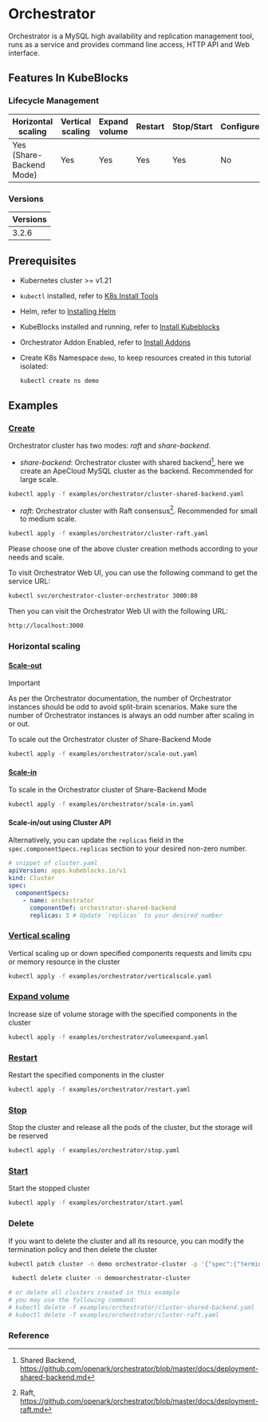 # Orchestrator

Orchestrator is a MySQL high availability and replication management tool, runs as a service and provides command line access, HTTP API and Web interface.

## Features In KubeBlocks

### Lifecycle Management

| Horizontal<br/>scaling | Vertical <br/>scaling | Expand<br/>volume | Restart   | Stop/Start | Configure | Expose | Switchover |
|------------------------|-----------------------|-------------------|-----------|------------|-----------|--------|------------|
| Yes (Share-Backend Mode) | Yes                   | Yes               | Yes       | Yes        | No        | Yes    | No      |

### Versions

| Versions |
|----------|
| 3.2.6    |

## Prerequisites

- Kubernetes cluster >= v1.21
- `kubectl` installed, refer to [K8s Install Tools](https://kubernetes.io/docs/tasks/tools/)
- Helm, refer to [Installing Helm](https://helm.sh/docs/intro/install/)
- KubeBlocks installed and running, refer to [Install Kubeblocks](../docs/prerequisites.md)
- Orchestrator Addon Enabled, refer to [Install Addons](../docs/install-addon.md)
- Create K8s Namespace `demo`, to keep resources created in this tutorial isolated:

  ```bash
  kubectl create ns demo
  ```

## Examples

### [Create](cluster.yaml)

Orchestrator cluster has two modes: *raft* and *share-backend*.

- *share-backend*: Orchestrator cluster with shared backend[^1], here we create an ApeCloud MySQL cluster as the backend. Recommended for large scale.

```bash
kubectl apply -f examples/orchestrator/cluster-shared-backend.yaml
```

- *raft*: Orchestrator cluster with Raft consensus[^2]. Recommended for small to medium scale.

```bash
kubectl apply -f examples/orchestrator/cluster-raft.yaml
```

Please choose one of the above cluster creation methods according to your needs and scale.

To visit Orchestrator Web UI, you can use the following command to get the service URL:

```bash
kubectl svc/orchestrator-cluster-orchestrator 3000:80
```

Then you can visit the Orchestrator Web UI with the following URL:

```bash
http://localhost:3000
```

### Horizontal scaling

#### [Scale-out](scale-out.yaml)

> [!IMPORTANT]
> As per the Orchestrator documentation, the number of Orchestrator instances should be odd to avoid split-brain scenarios.
> Make sure the number of Orchestrator instances is always an odd number after scaling in or out.

To scale out the Orchestrator cluster of Share-Backend Mode

```bash
kubectl apply -f examples/orchestrator/scale-out.yaml
```

#### [Scale-in](scale-in.yaml)

To scale in the Orchestrator cluster of Share-Backend Mode

```bash
kubectl apply -f examples/orchestrator/scale-in.yaml
```

#### Scale-in/out using Cluster API

Alternatively, you can update the `replicas` field in the `spec.componentSpecs.replicas` section to your desired non-zero number.

```yaml
# snippet of cluster.yaml
apiVersion: apps.kubeblocks.io/v1
kind: Cluster
spec:
  componentSpecs:
    - name: orchestrator
      componentDef: orchestrator-shared-backend
      replicas: 3 # Update `replicas` to your desired number
```

### [Vertical scaling](verticalscale.yaml)

Vertical scaling up or down specified components requests and limits cpu or memory resource in the cluster

```bash
kubectl apply -f examples/orchestrator/verticalscale.yaml
```

### [Expand volume](volumeexpand.yaml)

Increase size of volume storage with the specified components in the cluster

```bash
kubectl apply -f examples/orchestrator/volumeexpand.yaml
```

### [Restart](restart.yaml)

Restart the specified components in the cluster

```bash
kubectl apply -f examples/orchestrator/restart.yaml
```

### [Stop](stop.yaml)

Stop the cluster and release all the pods of the cluster, but the storage will be reserved

```bash
kubectl apply -f examples/orchestrator/stop.yaml
```

### [Start](start.yaml)

Start the stopped cluster

```bash
kubectl apply -f examples/orchestrator/start.yaml
```

### Delete

If you want to delete the cluster and all its resource, you can modify the termination policy and then delete the cluster

```bash
kubectl patch cluster -n demo orchestrator-cluster -p '{"spec":{"terminationPolicy":"WipeOut"}}' --type="merge"

 kubectl delete cluster -n demoorchestrator-cluster

# or delete all clusters created in this example
# you may use the following command:
# kubectl delete -f examples/orchestrator/cluster-shared-backend.yaml
# kubectl delete -f examples/orchestrator/cluster-raft.yaml
```

### Reference

[^1]: Shared Backend, <https://github.com/openark/orchestrator/blob/master/docs/deployment-shared-backend.md>
[^2]: Raft, <https://github.com/openark/orchestrator/blob/master/docs/deployment-raft.md>
